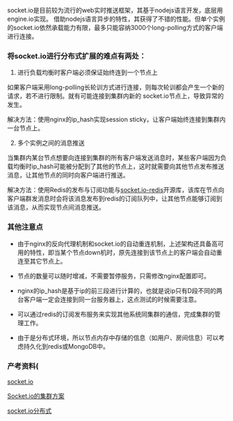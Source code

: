  socket.io是目前较为流行的web实时推送框架，其基于nodejs语言开发，底层用engine.io实现。 借助nodejs语言异步的特性，其获得了不错的性能。但单个实例的socket.io依然承载能力有限，最多只能容纳3000个long-polling方式的客户端进行连接。

### 将socket.io进行分布式扩展的难点有两处：

1. 进行负载均衡时客户端必须保证始终连到一个节点上

如果客户端采用long-polling长轮训方式进行连接，则每次轮训都会产生一个新的请求，若不进行限制。就有可能连接到集群内新的 socket.io节点上，导致异常的发生。

解决方法：使用nginx的ip_hash实现session sticky，让客户端始终连接到集群内一台节点上。

2. 多个实例之间的消息推送

当集群内某台节点想要向连接到集群的所有客户端发送消息时，某些客户端因为负载均衡时ip_hash可能被分配到了其他的节点上，这时就需要向其他节点发布推送消息，让其他节点的同时向客户端进行推送。

解决方法：使用Redis的发布与订阅功能与[socket.io-redis](https://github.com/socketio/socket.io-redis)开源库，该库在节点向客户端群发消息时会将该消息发布到redis的订阅队列中，让其他节点能够订阅到该消息，从而实现节点间消息推送。

### 其他注意点

* 由于nginx的反向代理机制和socket.io的自动重连机制，上述架构还具备高可用的特性，即当某个节点down机时，原先连接到该节点上的客户端会自动重连至其它节点上。

* 节点的数量可以随时增减，不需要暂停服务，只需修改nginx配置即可。

* nginx的ip_hash是基于ip的前三段进行计算的，也就是说ip只有D段不同的两台客户端一定会连接到同一台服务器上，这点测试的时候需要注意。

* 可以通过redis的订阅发布服务来实现其他系统同集群的通信，完成集群的管理工作。

* 由于是分布式环境，所以节点内存中存储的信息（如用户、房间信息）可以考虑持久化到redis或MongoDB中。



### 产考资料(

[socket.io](https://socket.io)

[Socket.io的集群方案](https://my.oschina.net/swingcoder/blog/527648)

[socket.io分布式](http://blog.csdn.net/kelong_xhu/article/details/50846483)

